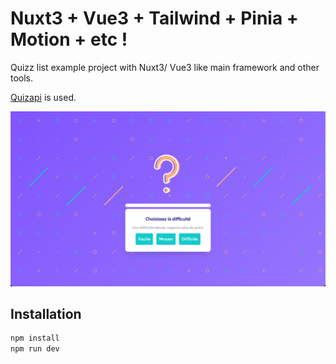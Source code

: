 # Nuxt3 + Vue3 + Tailwind + Pinia + Motion + etc !

Quizz list example project with Nuxt3/ Vue3 like main framework and other tools.

[Quizapi](https://quizapi.io/) is used.

![Screenshot](./screenshot.png)

## Installation

```sh
npm install
npm run dev
```
